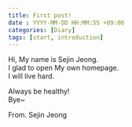 ```yaml
---
title: First post!
date : YYYY-MM-DD HH:MM:SS +09:00
categories: [Diary]
tags: [start, introduction]
---
```


Hi, My name is Sejin Jeong.  
I glad to open My own homepage.  
I will live hard.


Always be healthy!  
Bye~


From. Sejin Jeong